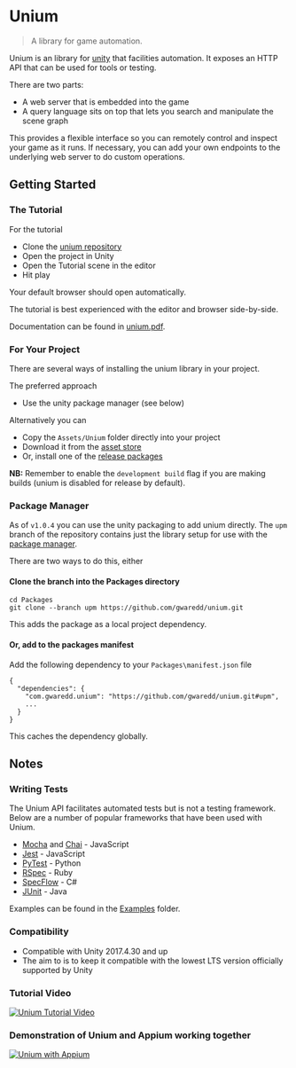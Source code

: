 
# Unium
> A library for game automation.

Unium is an library for [unity](https://unity.com/) that facilities automation. It exposes an HTTP API that can be used for tools or testing.

There are two parts:

* A web server that is embedded into the game
* A query language sits on top that lets you search and manipulate the scene graph

This provides a flexible interface so you can remotely control and inspect your game as it runs. If necessary, you can add your own endpoints to the underlying web server to do custom operations.

## Getting Started

### The Tutorial

For the tutorial

* Clone the [unium repository](https://github.com/gwaredd/unium/)
* Open the project in Unity
* Open the Tutorial scene in the editor
* Hit play

Your default browser should open automatically.

The tutorial is best experienced with the editor and browser side-by-side. 

Documentation can be found in [unium.pdf](https://github.com/gwaredd/unium/blob/master/Assets/Unium/unium.pdf). 


### For Your Project

There are several ways of installing the unium library in your project.

The preferred approach

* Use the unity package manager (see below)

Alternatively you can

* Copy the `Assets/Unium` folder directly into your project
* Download it from the [asset store](https://assetstore.unity.com/packages/tools/integration/unium-automated-test-tools-95998)
* Or, install one of the [release packages](https://github.com/gwaredd/unium/releases)

**NB:** Remember to enable the `development build` flag if you are making builds (unium is disabled for release by default).

### Package Manager

As of `v1.0.4` you can use the unity packaging to add unium directly. The `upm` branch of the repository contains just the library setup for use with the [package manager](https://docs.unity3d.com/Packages/com.unity.package-manager-ui@1.8/manual/index.html).

There are two ways to do this, either

#### Clone the branch into the Packages directory

```
cd Packages
git clone --branch upm https://github.com/gwaredd/unium.git
```

This adds the package as a local project dependency.

#### Or, add to the packages manifest

Add the following dependency to your `Packages\manifest.json` file


```
{
  "dependencies": {
    "com.gwaredd.unium": "https://github.com/gwaredd/unium.git#upm",
    ...
  }
}
```

This caches the dependency globally.


## Notes

### Writing Tests

The Unium API facilitates automated tests but is not a testing framework. Below are a number of popular frameworks that have been used with Unium.

* [Mocha](https://mochajs.org/) and [Chai](https://www.chaijs.com/) - JavaScript
* [Jest](https://jestjs.io/) - JavaScript
* [PyTest](https://pytest.org) - Python
* [RSpec](https://rspec.info/) - Ruby
* [SpecFlow](https://specflow.org/) - C#
* [JUnit](https://junit.org/) - Java

Examples can be found in the [Examples](https://github.com/gwaredd/unium/tree/master/Examples) folder.

### Compatibility

* Compatible with Unity 2017.4.30 and up
* The aim to is to keep it compatible with the lowest LTS version officially supported by Unity



### Tutorial Video

[![Unium Tutorial Video](http://img.youtube.com/vi/7mTaPr2oaG4/0.jpg)](http://www.youtube.com/watch?v=7mTaPr2oaG4 "Unium Tutorial Video")

### Demonstration of Unium and Appium working together

[![Unium with Appium](http://img.youtube.com/vi/UbPk2VljW78/0.jpg)](https://youtu.be/UbPk2VljW78 "Unium with Appium")

